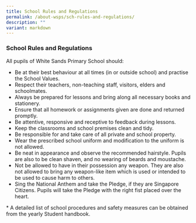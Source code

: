 ```yaml
---
title: School Rules and Regulations
permalink: /about-wsps/sch-rules-and-regulations/
description: ""
variant: markdown
---
```

### **School Rules and Regulations**
All pupils of White Sands Primary School should:
*   Be at their best behaviour at all times (in or outside school) and practise the School Values.
*   Respect their teachers, non-teaching staff, visitors, elders and schoolmates.
*   Always be prepared for lessons and bring along all necessary books and stationery.
*   Ensure that all homework or assignments given are done and returned promptly.
*   Be attentive, responsive and receptive to feedback during lessons.
*   Keep the classrooms and school premises clean and tidy.
*   Be responsible for and take care of all private and school property.
*   Wear the prescribed school uniform and modification to the uniform is not allowed.
*   Be neat in appearance and observe the recommended hairstyle. Pupils are also to be clean shaven, and no wearing of beards and moustache.
*   Not be allowed to have in their possession any weapon. They are also not allowed to bring any weapon-like item which is used or intended to be used to cause harm to others.
*   Sing the National Anthem and take the Pledge, if they are Singapore Citizens. Pupils will take the Pledge with the right fist placed over the heart.

\* A detailed list of school procedures and safety measures can be obtained from the yearly Student handbook.

